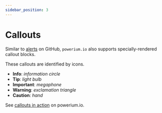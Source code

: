 ```yaml
---
sidebar_position: 3
---
```


# Callouts

Similar to [alerts](https://docs.github.com/en/get-started/writing-on-github/getting-started-with-writing-and-formatting-on-github/basic-writing-and-formatting-syntax#alerts)
on GitHub, `powerium.io` also supports specially-rendered callout blocks.

These callouts are identified by icons.

- **Info**: _information circle_
- **Tip**: _light bulb_
- **Important**: _megaphone_
- **Warning**: _exclamation triangle_
- **Caution**: _hand_

See [callouts in action](https://www.powerium.io/blog/1805f284-f8a4-80b2-a4fa-d7668f904c2d)
on powerium.io.
